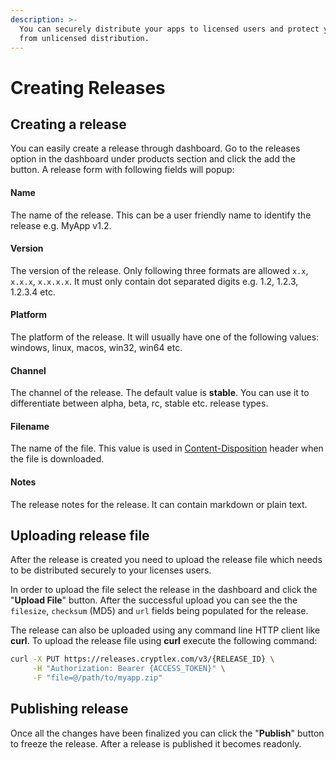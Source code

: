 ```yaml
---
description: >-
  You can securely distribute your apps to licensed users and protect your apps
  from unlicensed distribution.
---
```


# Creating Releases

## Creating a release

You can easily create a release through dashboard. Go to the releases option in the dashboard under products section and click the add the button. A release form with following fields will popup: 

#### Name

The name of the release. This can be a user friendly name to identify the release e.g. MyApp v1.2.

#### Version

The version of the release. Only following three formats are allowed `x.x`, `x.x.x`, `x.x.x.x`. It must only contain dot separated digits e.g. 1.2, 1.2.3, 1.2.3.4 etc.

#### Platform

The platform of the release. It will usually have one of the following values: windows, linux, macos, win32, win64 etc.

#### Channel

The channel of the release. The default value is **stable**. You can use it to differentiate between alpha, beta, rc, stable etc. release types.

#### Filename

The name of the file. This value is used in [Content-Disposition](https://developer.mozilla.org/en-US/docs/Web/HTTP/Headers/Content-Disposition) header when the file is downloaded.

#### Notes

The release notes for the release. It can contain markdown or plain text.

## Uploading release file

After the release is created you need to upload the release file which needs to be distributed securely to your licenses users.

In order to upload the file select the release in the dashboard and click the "**Upload File**" button. After the successful upload you can see the the `filesize`, `checksum` \(MD5\) and `url` fields being populated for the release.

The release can also be uploaded using any command line HTTP client like **curl**. To upload the release file using **curl** execute the following command:

```bash
curl -X PUT https://releases.cryptlex.com/v3/{RELEASE_ID} \
     -H "Authorization: Bearer {ACCESS_TOKEN}" \
     -F "file=@/path/to/myapp.zip"
```

## Publishing release

Once all the changes have been finalized you can click the "**Publish**" button to freeze the release. After a release is published it becomes readonly.

